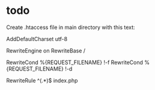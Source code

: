 # todo
Create .htaccess file in main directory with this text:

AddDefaultCharset utf-8

RewriteEngine on
RewriteBase /

RewriteCond %{REQUEST_FILENAME} !-f
RewriteCond %{REQUEST_FILENAME} !-d

RewriteRule ^(.*)$ index.php
